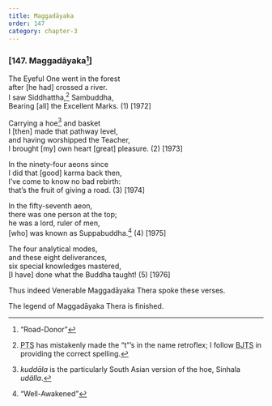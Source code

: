 ```yaml
---
title: Maggadāyaka
order: 147
category: chapter-3
---
```


### \[147. Maggadāyaka[^1]\]

The Eyeful One went in the forest  
after \[he had\] crossed a river.  
I saw Siddhattha,[^2] Sambuddha,  
Bearing \[all\] the Excellent Marks. (1) \[1972\]

Carrying a hoe[^3] and basket  
I \[then\] made that pathway level,  
and having worshipped the Teacher,  
I brought \[my\] own heart \[great\] pleasure. (2) \[1973\]

In the ninety-four aeons since  
I did that \[good\] karma back then,  
I’ve come to know no bad rebirth:  
that’s the fruit of giving a road. (3) \[1974\]

In the fifty-seventh aeon,  
there was one person at the top;  
he was a lord, ruler of men,  
\[who\] was known as Suppabuddha.[^4] (4) \[1975\]

The four analytical modes,  
and these eight deliverances,  
six special knowledges mastered,  
\[I have\] done what the Buddha taught! (5) \[1976\]

Thus indeed Venerable Maggadāyaka Thera spoke these verses.

The legend of Maggadāyaka Thera is finished.

[^1]: “Road-Donor”

[^2]: <abbr title="Pali Text Society">PTS</abbr> has mistakenly made the “t”’s in the name retroflex; I follow <abbr title="Buddha Jayanthi Tripitaka Series">BJTS</abbr> in providing the correct spelling.

[^3]: *kuddāla* is the particularly South Asian version of the hoe, Sinhala *udälla*.

[^4]: “Well-Awakened”
